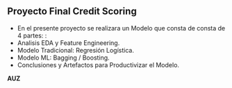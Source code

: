 ## **Proyecto Final Credit Scoring**

- En el presente proyecto se realizara un Modelo que consta de consta de 4 partes: :
- Analisis EDA y Feature Engineering.
- Modelo Tradicional: Regresión Logística.
- Modelo ML: Bagging / Boosting.
- Conclusiones y Artefactos para Productivizar el Modelo.

**AUZ**

